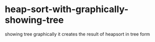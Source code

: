 # heap-sort-with-graphically-showing-tree
showing tree graphically
it creates the result of heapsort in tree form
